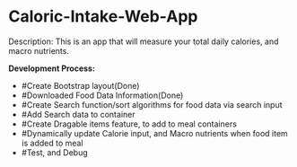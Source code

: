 # Caloric-Intake-Web-App

Description: This is an app that will measure your total daily calories, and macro nutrients.

<b>Development Process:</b>
- #Create Bootstrap layout(Done)
- #Downloaded Food Data Information(Done)
- #Create Search function/sort algorithms for food data via search input
- #Add Search data to container
- #Create Dragable items feature, to add to meal containers
- #Dynamically update Calorie input, and Macro nutrients when food item is added to meal
- #Test, and Debug
